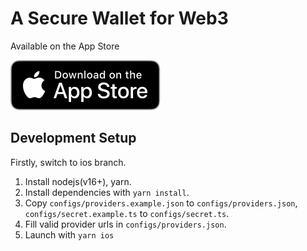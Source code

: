 # A Secure Wallet for Web3

Available on the App Store

[![Wallet 3, App Store](/assets/3rd/download-on-the-app-store.svg)](https://apps.apple.com/jp/app/wallet-3-mobile/id1597395741)

## Development Setup

Firstly, switch to ios branch.

1. Install nodejs(v16+), yarn.
2. Install dependencies with `yarn install`.
3. Copy `configs/providers.example.json` to `configs/providers.json`, `configs/secret.example.ts` to `configs/secret.ts`.
4. Fill valid provider urls in `configs/providers.json`.
5. Launch with `yarn ios`
